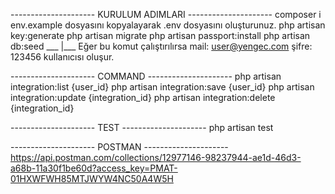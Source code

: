 
--------------------- KURULUM ADIMLARI ---------------------
composer i
env.example dosyasını kopyalayarak .env dosyasını oluşturunuz.
php artisan key:generate
php artisan migrate
php artisan passport:install
php artisan db:seed ___
                       |___ Eğer bu komut çalıştırılırsa mail: user@yengec.com şifre: 123456 kullanıcısı oluşur.


--------------------- COMMAND ---------------------
php artisan integration:list {user_id} 
php artisan integration:save {user_id} 
php artisan integration:update {integration_id} 
php artisan integration:delete {integration_id} 

--------------------- TEST ---------------------
php artisan test

--------------------- POSTMAN ---------------------
https://api.postman.com/collections/12977146-98237944-ae1d-46d3-a68b-11a30f1be60d?access_key=PMAT-01HXWFWH85MTJWYW4NC50A4W5H


